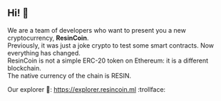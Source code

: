 ## Hi! 👋

We are a team of developers who want to present you a new cryptocurrency, <b>ResinCoin</b>. <br>
Previously, it was just a joke crypto to test some smart contracts. Now everything has changed. <br>
ResinCoin is not a simple ERC-20 token on Ethereum: it is a different blockchain.<br>
The native currency of the chain is RESIN.

Our explorer :eyes:: https://explorer.resincoin.ml :trollface: 

